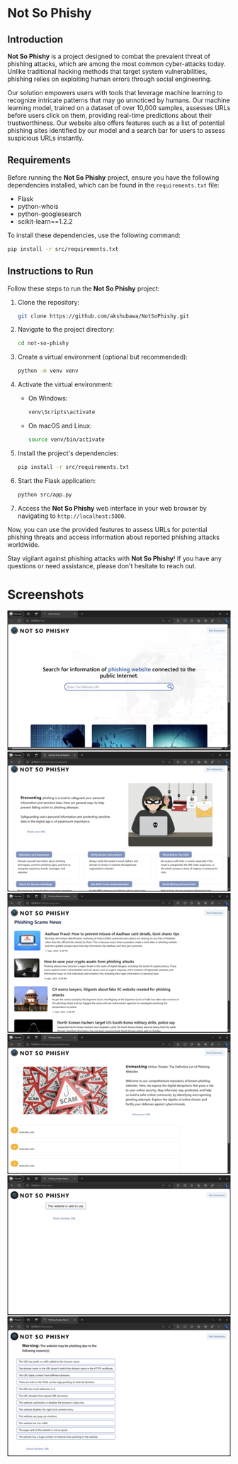 # Not So Phishy

## Introduction

**Not So Phishy** is a project designed to combat the prevalent threat of phishing attacks, which are among the most common cyber-attacks today. Unlike traditional hacking methods that target system vulnerabilities, phishing relies on exploiting human errors through social engineering.

Our solution empowers users with tools that leverage machine learning to recognize intricate patterns that may go unnoticed by humans. Our machine learning model, trained on a dataset of over 10,000 samples, assesses URLs before users click on them, providing real-time predictions about their trustworthiness. Our website also offers features such as a list of potential phishing sites identified by our model and a search bar for users to assess suspicious URLs instantly.

## Requirements

Before running the **Not So Phishy** project, ensure you have the following dependencies installed, which can be found in the `requirements.txt` file:

- Flask
- python-whois
- python-googlesearch
- scikit-learn==1.2.2

To install these dependencies, use the following command:

```bash
pip install -r src/requirements.txt
```

## Instructions to Run

Follow these steps to run the **Not So Phishy** project:

1. Clone the repository:

   ```bash
   git clone https://github.com/akshubawa/NotSoPhishy.git
   ```

2. Navigate to the project directory:

   ```bash
   cd not-so-phishy
   ```

3. Create a virtual environment (optional but recommended):

   ```bash
   python -m venv venv
   ```

4. Activate the virtual environment:

   - On Windows:

     ```bash
     venv\Scripts\activate
     ```

   - On macOS and Linux:

     ```bash
     source venv/bin/activate
     ```

5. Install the project's dependencies:

   ```bash
   pip install -r src/requirements.txt
   ```

6. Start the Flask application:

   ```bash
   python src/app.py
   ```

7. Access the **Not So Phishy** web interface in your web browser by navigating to `http://localhost:5000`.

Now, you can use the provided features to assess URLs for potential phishing threats and access information about reported phishing attacks worldwide.

Stay vigilant against phishing attacks with **Not So Phishy**! If you have any questions or need assistance, please don't hesitate to reach out.

# Screenshots
<img src="./assets/Screenshot 0.png">
<img src="./assets/Screenshot 1.png">
<img src="./assets/Screenshot 2.png">
<img src="./assets/Screenshot 3.png">
<img src="./assets/Screenshot 4.png">
<img src="./assets/Screenshot 5.png">
